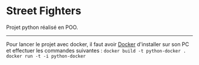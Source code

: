 # Street Fighters

Projet python réalisé en POO.

---

Pour lancer le projet avec docker, il faut avoir <a href="https://www.docker.com/products/docker-desktop">Docker</a> d'installer sur son PC et effectuer les commandes suivantes :
`docker build -t python-docker .`
`docker run -t -i python-docker`
